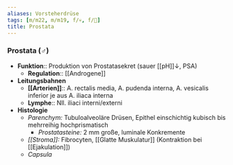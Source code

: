 ```yaml
---
aliases: Vorsteherdrüse
tags: [m/m22, m/m19, f/💀, f/🍆]
title: Prostata
---
```

### Prostata (♂)
- **Funktion**:: Produktion von Prostatasekret (sauer [[pH]]↓, PSA)
	- **Regulation**:: [[Androgene]]
- **Leitungsbahnen**
	- **[[Arterien]]**:: A. rectalis media, A. pudenda interna, A. vesicalis inferior je aus A. iliaca interna
	- **Lymphe**:: Nll. iliaci interni/externi
- **Histologie**
	- *Parenchym:* Tubuloalveoläre Drüsen, Epithel einschichtig kubisch bis mehrreihig hochprismatisch
		- *Prostatasteine:* 2 mm große, luminale Konkremente
	- *[[Stroma]]:* Fibrocyten, [[Glatte Muskulatur]] (Kontraktion bei [[Ejakulation]])
	- *Capsula*